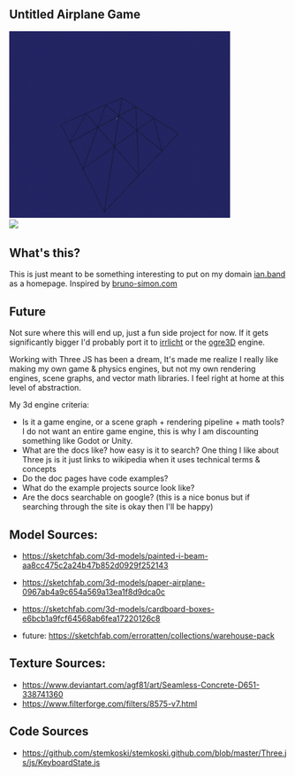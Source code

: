 ## Untitled Airplane Game
<img src="https://github.com/IanBand/homepage/raw/main/demo/chunk%20loading.gif" width="400" ></img>
<br/>
<img src="https://github.com/IanBand/homepage/raw/main/demo/1st%20person%20and%20fog.gif" width="400" ></img>


## What's this?
This is just meant to be something interesting to put on my domain [ian.band](http://ian.band) as a homepage. Inspired by [bruno-simon.com](https://bruno-simon.com/)

## Future
Not sure where this will end up, just a fun side project for now. If it gets significantly bigger I'd probably port it to [irrlicht](https://irrlicht.sourceforge.io/) or the [ogre3D](https://www.ogre3d.org/) engine.

Working with Three JS has been a dream, It's made me realize I really like making my own game & physics engines, but not my own rendering engines, scene graphs, and vector math libraries. I feel right at home at this level of abstraction. 

My 3d engine criteria:
 - Is it a game engine, or a scene graph + rendering pipeline + math tools? I do not want an entire game engine, this is why I am discounting something like Godot or Unity.
 - What are the docs like? how easy is it to search? One thing I like about Three js is it just links to wikipedia when it uses technical terms & concepts
 - Do the doc pages have code examples?
 - What do the example projects source look like?
 - Are the docs searchable on google? (this is a nice bonus but if searching through the site is okay then I'll be happy)

 ## Model Sources:
- https://sketchfab.com/3d-models/painted-i-beam-aa8cc475c2a24b47b852d0929f252143
- https://sketchfab.com/3d-models/paper-airplane-0967ab4a9c654a569a13ea1f8d9dca0c
- https://sketchfab.com/3d-models/cardboard-boxes-e6bcb1a9fcf64568ab6fea17220126c8

- future: https://sketchfab.com/erroratten/collections/warehouse-pack

## Texture Sources:
- https://www.deviantart.com/agf81/art/Seamless-Concrete-D651-338741360
- https://www.filterforge.com/filters/8575-v7.html

## Code Sources
- https://github.com/stemkoski/stemkoski.github.com/blob/master/Three.js/js/KeyboardState.js
